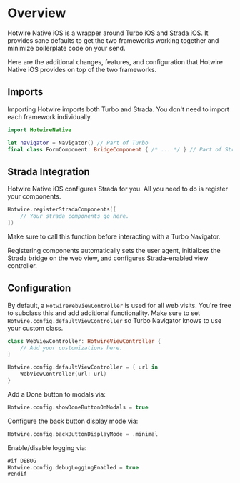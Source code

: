 # Overview

Hotwire Native iOS is a wrapper around [Turbo iOS](https://github.com/hotwired/turbo-ios) and [Strada iOS](https://github.com/hotwired/strada-ios). It provides sane defaults to get the two frameworks working together and minimize boilerplate code on your send.

Here are the additional changes, features, and configuration that Hotwire Native iOS provides on top of the two frameworks.

## Imports

Importing Hotwire imports both Turbo and Strada. You don't need to import each framework individually.

```swift
import HotwireNative

let navigator = Navigator() // Part of Turbo
final class FormComponent: BridgeComponent { /* ... */ } // Part of Strada
```

## Strada Integration

Hotwire Native iOS configures Strada for you. All you need to do is register your components.

```swift
Hotwire.registerStradaComponents([
    // Your strada components go here.
])
```

Make sure to call this function before interacting with a Turbo Navigator.

Registering components automatically sets the user agent, initializes the Strada bridge on the web view, and configures Strada-enabled view controller.

## Configuration

By default, a `HotwireWebViewController` is used for all web visits. You're free to subclass this and add additional functionality. Make sure to set `Hotwire.config.defaultViewController` so Turbo Navigator knows to use your custom class.

```swift
class WebViewController: HotwireViewController {
    // Add your customizations here.
}

Hotwire.config.defaultViewController = { url in
    WebViewController(url: url)
}
```

Add a Done button to modals via:

```swift
Hotwire.config.showDoneButtonOnModals = true
```

Configure the back button display mode via:

```swift
Hotwire.config.backButtonDisplayMode = .minimal
```

Enable/disable logging via:

```swift
#if DEBUG
Hotwire.config.debugLoggingEnabled = true
#endif
```
